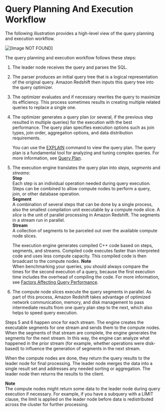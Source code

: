 # Query Planning And Execution Workflow<a name="c-query-planning"></a>

The following illustration provides a high\-level view of the query planning and execution workflow\.

![\[Image NOT FOUND\]](http://docs.aws.amazon.com/redshift/latest/dg/images/07-QueryPlanning.png)

The query planning and execution workflow follows these steps:

1. The leader node receives the query and parses the SQL\.

1. The parser produces an initial query tree that is a logical representation of the original query\. Amazon Redshift then inputs this query tree into the query optimizer\.

1. The optimizer evaluates and if necessary rewrites the query to maximize its efficiency\. This process sometimes results in creating multiple related queries to replace a single one\.

1. The optimizer generates a query plan \(or several, if the previous step resulted in multiple queries\) for the execution with the best performance\. The query plan specifies execution options such as join types, join order, aggregation options, and data distribution requirements\. 

   You can use the [EXPLAIN](r_EXPLAIN.md) command to view the query plan\. The query plan is a fundamental tool for analyzing and tuning complex queries\. For more information, see [Query Plan](c-the-query-plan.md)\.

1. The execution engine translates the query plan into *steps*, *segments* and *streams*:  
**Step**  
Each step is an individual operation needed during query execution\. Steps can be combined to allow compute nodes to perform a query, join, or other database operation\.  
**Segment**  
A combination of several steps that can be done by a single process, also the smallest compilation unit executable by a compute node slice\. A *slice* is the unit of parallel processing in Amazon Redshift\. The segments in a stream run in parallel\.  
**Stream**  
A collection of segments to be parceled out over the available compute node slices\.

   The execution engine generates compiled C\+\+ code based on steps, segments, and streams\. Compiled code executes faster than interpreted code and uses less compute capacity\. This compiled code is then broadcast to the compute nodes\.
**Note**  
When benchmarking your queries, you should always compare the times for the second execution of a query, because the first execution time includes the overhead of compiling the code\. For more information, see [Factors Affecting Query Performance](c-query-performance.md)\.

1. The compute node slices execute the query segments in parallel\. As part of this process, Amazon Redshift takes advantage of optimized network communication, memory, and disk management to pass intermediate results from one query plan step to the next, which also helps to speed query execution\.

Steps 5 and 6 happen once for each stream\. The engine creates the executable segments for one stream and sends them to the compute nodes\. When the segments of that stream are complete, the engine generates the segments for the next stream\. In this way, the engine can analyze what happened in the prior stream \(for example, whether operations were disk\-based\) to influence the generation of segments in the next stream\.

When the compute nodes are done, they return the query results to the leader node for final processing\. The leader node merges the data into a single result set and addresses any needed sorting or aggregation\. The leader node then returns the results to the client\.

**Note**  
The compute nodes might return some data to the leader node during query execution if necessary\. For example, if you have a subquery with a LIMIT clause, the limit is applied on the leader node before data is redistributed across the cluster for further processing\.